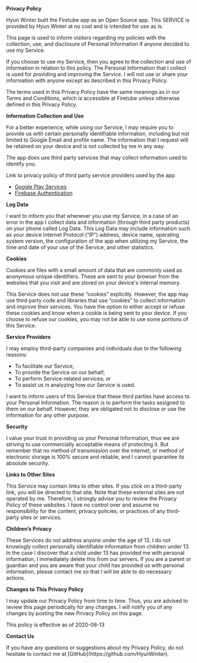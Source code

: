 <!DOCTYPE html>
<html>
    <body>
        <p><strong>Privacy Policy</strong></p> <p>
            Hyun Winter built the Firetube app as
            an Open Source app. This SERVICE is provided by
            Hyun Winter at no cost and is intended for use as
            is.
        </p> <p>
            This page is used to inform visitors regarding my
            policies with the collection, use, and disclosure of Personal
            Information if anyone decided to use my Service.
        </p> <p>
            If you choose to use my Service, then you agree to
            the collection and use of information in relation to this
            policy. The Personal Information that I collect is
            used for providing and improving the Service. I will not use or share your information with
            anyone except as described in this Privacy Policy.
        </p> <p>
            The terms used in this Privacy Policy have the same meanings
            as in our Terms and Conditions, which is accessible at
            Firetube unless otherwise defined in this Privacy Policy.
        </p> <p><strong>Information Collection and Use</strong></p> <p>
            For a better experience, while using our Service, I
            may require you to provide us with certain personally
            identifiable information, including but not limited to Google Email and profile name. The information that
            I request will be retained on your device and is not collected by me in any way.
        </p> <div><p>
            The app does use third party services that may collect
            information used to identify you.
        </p> <p>
            Link to privacy policy of third party service providers used
            by the app
        </p> <ul><li><a href="https://www.google.com/policies/privacy/" target="_blank" rel="noopener noreferrer">Google Play Services</a></li><!----><li><a href="https://firebase.google.com/support/privacy" target="_blank" rel="noopener noreferrer">Firebase Authentication</a></li><!----><!----><!----><!----><!----><!----><!----><!----><!----><!----><!----><!----><!----><!----><!----><!----><!----><!----><!----><!----></ul></div> <p><strong>Log Data</strong></p> <p>
            I want to inform you that whenever you
            use my Service, in a case of an error in the app
            I collect data and information (through third party
            products) on your phone called Log Data. This Log Data may
            include information such as your device Internet Protocol
            (“IP”) address, device name, operating system version, the
            configuration of the app when utilizing my Service,
            the time and date of your use of the Service, and other
            statistics.
        </p> <p><strong>Cookies</strong></p> <p>
            Cookies are files with a small amount of data that are
            commonly used as anonymous unique identifiers. These are sent
            to your browser from the websites that you visit and are
            stored on your device's internal memory.
        </p> <p>
            This Service does not use these “cookies” explicitly. However,
            the app may use third party code and libraries that use
            “cookies” to collect information and improve their services.
            You have the option to either accept or refuse these cookies
            and know when a cookie is being sent to your device. If you
            choose to refuse our cookies, you may not be able to use some
            portions of this Service.
        </p> <p><strong>Service Providers</strong></p> <p>
            I may employ third-party companies and
            individuals due to the following reasons:
        </p> <ul><li>To facilitate our Service;</li> <li>To provide the Service on our behalf;</li> <li>To perform Service-related services; or</li> <li>To assist us in analyzing how our Service is used.</li></ul> <p>
            I want to inform users of this Service
            that these third parties have access to your Personal
            Information. The reason is to perform the tasks assigned to
            them on our behalf. However, they are obligated not to
            disclose or use the information for any other purpose.
        </p> <p><strong>Security</strong></p> <p>
            I value your trust in providing us your
            Personal Information, thus we are striving to use commercially
            acceptable means of protecting it. But remember that no method
            of transmission over the internet, or method of electronic
            storage is 100% secure and reliable, and I cannot
            guarantee its absolute security.
        </p> <p><strong>Links to Other Sites</strong></p> <p>
            This Service may contain links to other sites. If you click on
            a third-party link, you will be directed to that site. Note
            that these external sites are not operated by me.
            Therefore, I strongly advise you to review the
            Privacy Policy of these websites. I have
            no control over and assume no responsibility for the content,
            privacy policies, or practices of any third-party sites or
            services.
        </p> <p><strong>Children’s Privacy</strong></p> <p>
            These Services do not address anyone under the age of 13.
            I do not knowingly collect personally
            identifiable information from children under 13. In the case
            I discover that a child under 13 has provided
            me with personal information, I immediately
            delete this from our servers. If you are a parent or guardian
            and you are aware that your child has provided us with
            personal information, please contact me so that
            I will be able to do necessary actions.
        </p> <p><strong>Changes to This Privacy Policy</strong></p> <p>
            I may update our Privacy Policy from
            time to time. Thus, you are advised to review this page
            periodically for any changes. I will
            notify you of any changes by posting the new Privacy Policy on
            this page.
        </p> <p>This policy is effective as of 2020-08-13</p> <p><strong>Contact Us</strong></p> <p>
            If you have any questions or suggestions about my
            Privacy Policy, do not hesitate to contact me at [GitHub](https://github.com/HyunWinter).
        </p>
    </body>
</html>
